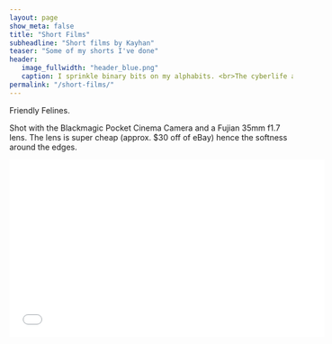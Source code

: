 ```yaml
---
layout: page
show_meta: false
title: "Short Films"
subheadline: "Short films by Kayhan"
teaser: "Some of my shorts I've done"
header:
   image_fullwidth: "header_blue.png"
   caption: I sprinkle binary bits on my alphabits. <br>The cyberlife and times of Kayhan B, digital librarian extraordinaire, podcaster and all around nice guy.
permalink: "/short-films/"
---
```


Friendly Felines.

Shot with the Blackmagic Pocket Cinema Camera and a Fujian 35mm f1.7 lens. The lens is super cheap (approx. $30 off of eBay) hence the softness around the edges.

<p align="center">
	<div class="videoWrapper">
		<iframe width="560" height="315" src="//www.youtube.com/embed/YIlKHXUj0Wk?list=UU25rKEp0yqWrMBwAqeTn-oA" frameborder="0" allowfullscreen></iframe>
	</div>
</p>

